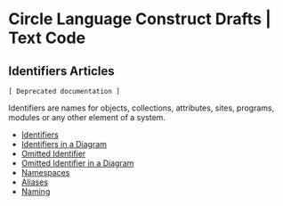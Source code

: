 Circle Language Construct Drafts | Text Code
============================================

Identifiers Articles
--------------------

`[ Deprecated documentation ]`

Identifiers are names for objects, collections, attributes, sites, programs, modules or any other element of a system. 

- [Identifiers](identifiers.md)
- [Identifiers in a Diagram](identifiers-in-a-diagram.md)
- [Omitted Identifier](omitted-identifier.md)
- [Omitted Identifier in a Diagram](omitted-identifier-in-a-diagram.md)
- [Namespaces](namespaces.md)
- [Aliases](aliases.md)
- [Naming](naming.md)